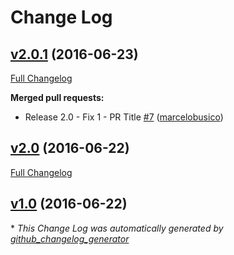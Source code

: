 # Change Log

## [v2.0.1](https://github.com/marcelobusico/changelog-testing-repo/tree/v2.0.1) (2016-06-23)
[Full Changelog](https://github.com/marcelobusico/changelog-testing-repo/compare/v2.0...v2.0.1)

**Merged pull requests:**

- Release 2.0 - Fix 1 - PR Title [\#7](https://github.com/marcelobusico/changelog-testing-repo/pull/7) ([marcelobusico](https://github.com/marcelobusico))

## [v2.0](https://github.com/marcelobusico/changelog-testing-repo/tree/v2.0) (2016-06-22)
[Full Changelog](https://github.com/marcelobusico/changelog-testing-repo/compare/v1.0...v2.0)

## [v1.0](https://github.com/marcelobusico/changelog-testing-repo/tree/v1.0) (2016-06-22)


\* *This Change Log was automatically generated by [github_changelog_generator](https://github.com/skywinder/Github-Changelog-Generator)*